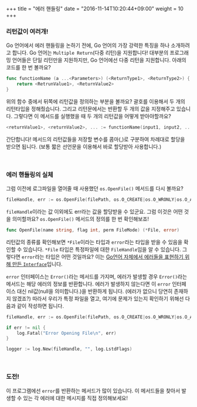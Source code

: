 +++
title = "에러 핸들링"
date = "2016-11-14T10:20:44+09:00"
weight = 10
+++

### 리턴값이 여러개!

Go 언어에서 에러 핸들링을 논하기 전에, Go 언어의 가장 강력한 특징을 하나 소개하려고 합니다. Go 언어는 `Multiple Return`(다중 리턴)을 지원합니다! 대부분의 프로그래밍 언어들은 단일 리턴만을 지원하지만, Go 언어에선 다중 리턴을 지원합니다. 아래의 코드를 한 번 볼까요?

```go
func functionName (a ...<Parameters>) (<ReturnType1>, <ReturnType2>) {
	return <RetrunValue1>, <ReturnValue2>
}
```
위의 함수 중에서 뒤쪽에 리턴값을 정의하는 부분을 볼까요? 괄호를 이용해서 두 개의 리턴타입을 정해줬습니다. 그리고 리턴문에서는 반환할 두 개의 값을 지정해주고 있습니다. 그렇다면 이 메서드를 실행했을 때 두 개의 리턴값을 어떻게 받아야할까요?
```go
<returnValue1>, <returnValue2>, ... := functionName(input1, input2, ...);
```
간단합니다! 메서드의 리턴값들을 저장할 변수를 콤마(,)로 구분하여 차례대로 할당을 받으면 됩니다. (보통 짧은 선언문을 이용해서 바로 할당받아 사용합니다.)

<br>

### 에러 핸들링의 실체

그럼 이전에 로그파일을 열어줄 때 사용했던 `os.OpenFile()` 메서드를 다시 볼까요?

```go
fileHandle, err := os.OpenFile(filePath, os.O_CREATE|os.O_WRONLY|os.O_APPEND, 0666)
```
`fileHandle`이라는 값 이외에도 err라는 값을 할당받을 수 있군요. 그럼 이것은 어떤 것을 의미할까요? `os.OpenFile()` 메서드의 정의를 한 번 확인해보죠!

```go
func OpenFile(name string, flag int, perm FileMode) (*File, error)
```
리턴값의 종류를 확인해보면 `*File`이라는 타입과 `error`라는 타입을 받을 수 있음을 확인할 수 있습니다. `*File` 타입은 특정파일에 대한 `FileHandle`임을 알 수 있습니다. 그렇다면 `error`라는 타입은 어떤 것일까요? 이는 [Go언어 자체에서 에러들을 표현하기 위해 만든 `Interface`](https://golang.org/pkg/builtin/#error)입니다.

`error` 인터페이스는 `Error()`라는 메서드를 가지며, 에러가 발생할 경우 `Error()`라는 메서드는 해당 에러의 정보를 반환합니다. 에러가 발생하지 않는다면 이 `error` 인터페이스 대신 nil값(null을 의미합니다.)을 반환하게 됩니다. (에러가 없으니 당연히 존재하지 않겠죠?) 따라서 우리가 특정 파일을 열고, 여기에 문제가 있는지 확인하기 위해선 다음과 같이 작성하면 됩니다.

```go
fileHandle, err := os.OpenFile(filePath, os.O_CREATE|os.O_WRONLY|os.O_APPEND, 0666)

if err != nil {
	log.Fatal("Error Opening File\n", err)
}

logger := log.New(fileHandle, "", log.LstdFlags)
```

<br>

### 도전!

이 프로그램에선 `error`를 반환하는 메서드가 많이 있습니다. 이 메서드들을 찾아서 발생할 수 있는 각 에러에 대한 메시지를 직접 정의해보세요!

